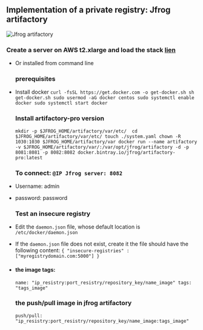 ## Implementation of a private registry: Jfrog artifactory

![Jfrog artifactory](https://cdn.opsmatters.com/sites/default/files/logos/jfrog-logo.png)

  ### Create a server on AWS **t2.xlarge** and load the stack [lien](https://github.com/AbdoulRahimBarry/artifactory)

* Or installed from command line
  
  ### prerequisites

* Install docker
  `curl -fsSL https://get.docker.com -o get-docker.sh
  sh get-docker.sh
  sudo usermod -aG docker centos
  sudo systemctl enable docker
  sudo systemctl start docker`
  
  ### Install artifactory-pro version
  
  `mkdir -p $JFROG_HOME/artifactory/var/etc/ 
   cd $JFROG_HOME/artifactory/var/etc/
   touch ./system.yaml
   chown -R 1030:1030 $JFROG_HOME/artifactory/var
   docker run --name artifactory -v $JFROG_HOME/artifactory/var/:/var/opt/jfrog/artifactory -d -p 8081:8081 -p 8082:8082 docker.bintray.io/jfrog/artifactory-pro:latest`
  
  ### To connect: `@IP Jfrog server: 8082`

* Username: admin

* password: password
  
  ### Test an insecure registry

* Edit the `daemon.json` file, whose default location is `/etc/docker/daemon.json`

* If the `daemon.json` file does not exist, create it
  the file should have the following content:
  `{
  "insecure-registries" : ["myregistrydomain.com:5000"]
  }`

* #### the image tags:
  
  `name: "ip_resistry:port_resistry/repository_key/name_image"
   tags: "tags_image"`
  
  ### the push/pull image in jfrog artifactory
  
  `push/pull: "ip_resistry:port_resistry/repository_key/name_image:tags_image"`

